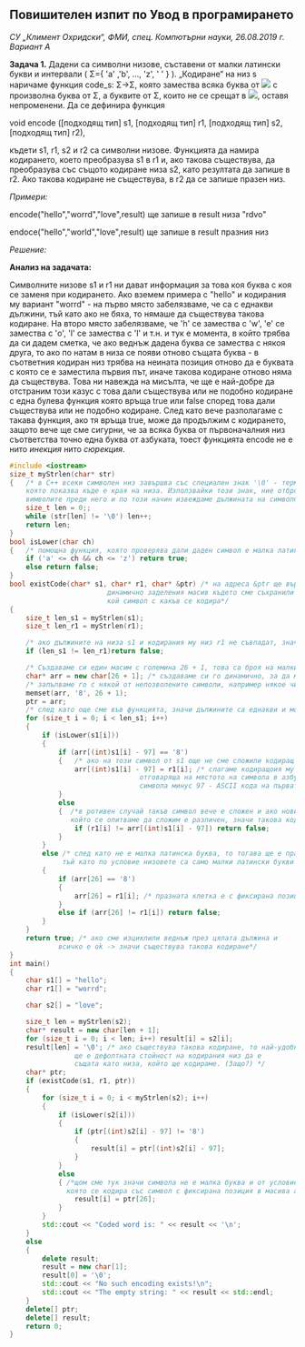 ## Повишителен изпит по Увод в програмирането
*СУ  „Климент Охридски“, ФМИ, спец. Компютърни науки, 26.08.2019 г. Вариант А*

**Задача 1.** Дадени са символни низове, съставени от малки латински букви и интервали ( Σ={ 'a' ,'b', ..., 'z', ' ' } ). „Кодиране“ на низ 
s наричаме функция code_s:
Σ→Σ, която замества всяка буква от <img src="https://latex.codecogs.com/svg.latex?\Large&space;s"> с произволна буква от Σ, а буквите от 
Σ, които не се срещат в <img src="https://latex.codecogs.com/svg.latex?\Large&space;s">, оставя непроменени. Да се дефинира функция

void encode ([подходящ тип] s1, [подходящ тип] r1, [подходящ тип] s2, [подходящ тип] r2),

къдети s1, r1, s2 и r2 са символни низове. Функцията да намира кодирането, което преобразува s1 в r1 и, ако такова съществува, да преобразува със същото кодиране низа s2, 
като резултата да запише в r2. Ако такова кодиране не съществува, в r2 да се запише празен низ.

*Примери:*

encode("hello","worrd","love",result) ще запише в result низа "rdvo"

endoce("hello","world","love",result) ще запише в result празния низ

*Решение:*

**Анализ на задачата:**

Символните низове s1 и r1 ни дават информация за това коя буква с коя се заменя при кодирането. Ако вземем примера с "hello" и кодирания му вариант "worrd" - на първо място забелязваме, че са с еднакви дължини, тъй като ако не бяха, то нямаше да съществува такова кодиране. На второ място забелязваме, че 'h' се замества с 'w', 'e' се замества с 'o', 'l' се замества с 'l' и т.н. и тук е момента, в който трябва да си дадем сметка, че ако веднъж дадена буква се замества с някоя друга, то ако по натам в низа се появи отново същата буква - в съответния кодиран низ трябва на неината позиция отново да е буквата с която се е заместила първия път, иначе такова кодиране отново няма да съществува. Това ни навежда на мисълта, че ще е най-добре да отстраним този казус с това дали съществува или не подобно кодиране с една булева функция която връща true или false според това дали съществува или не подобно кодиране. След като вече разполагаме с такава функция, ако тя връща true, може да продължим с кодирането, защото вече ще сме сигурни, че за всяка буква от първоначалния низ съответства точно една буква от азбуката, тоест функцията encode не е нито *инекция* нито *сюрекция*.

```cpp
#include <iostream>
size_t myStrlen(char* str)
{   /* в C++ всеки символен низ завършва със специален знак '\0' - терминираща нула, 
	която показва къде е края на низа. Използвайки този знак, ние отброяваме с цикъл 
	вимволите преди него и по този начин извеждаме дължината на символния низ */
	size_t len = 0;;
	while (str[len] != '\0') len++;
	return len;
}
bool isLower(char ch)
{   /* помощна функция, която проверява дали даден символ е малка латинска буква */
	if ('a' <= ch && ch <= 'z') return true;
	else return false;
}
bool existCode(char* s1, char* r1, char* &ptr) /* на адреса &ptr ще върнем пойнрът към 
						динамично заделения масив където сме съхранили 
						кой символ с какъв се кодира*/
{
	size_t len_s1 = myStrlen(s1);
	size_t len_r1 = myStrlen(r1);

	/* ако дължините на низа s1 и кодирания му низ r1 не съвпадат, значи такова кодиране не съществува */
	if (len_s1 != len_r1)return false;

	/* Създаваме си един масим с големина 26 + 1, това са броя на малките латински букви плюс празното разстояние */
	char* arr = new char[26 + 1]; /* създаваме си го динамично, за да може да го ползваме и извън функцията */
	/* запълваме го с някой от непозволените символи, например някое число '8' (но разглеждано като символ) */
	memset(arr, '8', 26 + 1);
	ptr = arr;
	/* след като още сме във функцията, значи дължините са еднакви и може да въртим цикъл до която и да е от тях*/
	for (size_t i = 0; i < len_s1; i++)
	{
		if (isLower(s1[i]))
		{
			if (arr[(int)s1[i] - 97] == '8')
			{   /* ако на този символ от s1 още не сме сложили кодиращ символ*/
				arr[(int)s1[i] - 97] = r1[i]; /* слагаме кодиращоия му символ в масива arr на позиция 
								отговаряща на мястото на символа в азбуката, което е 
								символа минус 97 - ASCII кода на първата буква от азбуката*/
			}
			else
			{  /*в ротивен случай такъв символ вече е сложен и ако новия,
			   който се опитваме да сложим е различен, значи такова кодиране не съществува*/
				if (r1[i] != arr[(int)s1[i] - 97]) return false;
			}
		}
		else /* след като не е малка латинска буква, то тогава ще е празната клетка,
			 тъй като по условие низовете са само малки латински букви или празната клетка */
		{
			if (arr[26] == '8')
			{
				arr[26] = r1[i]; /* празната клетка е с фиксирана позиция 26 - последната клетка в масива arr */
			}
			else if (arr[26] != r1[i]) return false;
		}
	}
	return true; /* ако сме изциклили веднъж през цялата дължина и 
			всичко е оk -> значи съществува такова кодиране*/
}
int main()
{
	char s1[] = "hello";
	char r1[] = "worrd";

	char s2[] = "love";

	size_t len = myStrlen(s2);
	char* result = new char[len + 1];
	for (size_t i = 0; i < len; i++) result[i] = s2[i];
	result[len] = '\0';	/* ако съществува такова кодиране, то най-удобно 
				ще е дефолтната стойност на кодирания низ да е 
				същата като низа, който ще кодираме. (Защо?) */
	char* ptr;
	if (existCode(s1, r1, ptr))
	{
		for (size_t i = 0; i < myStrlen(s2); i++)
		{
			if (isLower(s2[i]))
			{
				if (ptr[(int)s2[i] - 97] != '8')
				{
					result[i] = ptr[(int)s2[i] - 97];
				}
			}
			else
			{ /*щом сме тук значи символа не е малка буква и от условието следва че е празната клетка,
			  която се кодира със символ с фиксирана позиция в масива arr,за който знаем че ptr сочи към него*/
				result[i] = ptr[26];
			}
		}
		std::cout << "Coded word is: " << result << '\n';
	}
	else
	{
		delete result;
		result = new char[1];
		result[0] = '\0';
		std::cout << "No such encoding exists!\n";
		std::cout << "The empty string: " << result << std::endl;
	}
	delete[] ptr;
	delete[] result;
	return 0;
}
```
